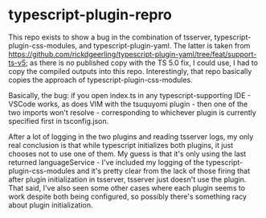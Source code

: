 # typescript-plugin-repro

This repo exists to show a bug in the combination of tsserver, typescript-plugin-css-modules, and typescript-plugin-yaml.  The latter is taken from https://github.com/rickdgeerling/typescript-plugin-yaml/tree/feat/support-ts-v5; as there is no published copy with the TS 5.0 fix, I could use, I had to copy the compiled outputs into this repo.  Interestingly, that repo basically copies the approach of typescript-plugin-css-modules.

Basically, the bug: if you open index.ts in any typescript-supporting IDE - VSCode works, as does VIM with the tsuquyomi plugin - then one of the two imports won't resolve - corresponding to whichever plugin is currently specified first in tsconfig.json.

After a lot of logging in the two plugins and reading tsserver logs, my only real conclusion is that while typescript initializes both plugins, it just chooses not to use one of them.  My guess is that it's only using the last returned languageService - I've included my logging of the typescript-plugin-css-modules and it's pretty clear from the lack of those firing that after plugin initialization in tsserver, tsserver just doesn't use the plugin.  That said, I've also seen some other cases where each plugin seems to work despite both being configured, so possibly there's something racy about plugin initialization.
